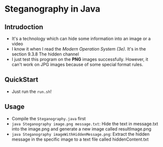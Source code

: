 # Steganography in Java

## Intrudoction
- It's a technology which can hide some information into an image or a video
- I know it when I read the *Modern Operation System (3e)*. It's in the section 9.3.8 The hidden channel
- I just test this program on the **PNG** images successfully. However, it can't work on JPG images because of some special format rules.

## QuickStart
- Just run the `run.sh`!

## Usage
- Compile the `Steganography.java` first
- `java Steganography image.png message.txt`: Hide the text in message.txt into the image.png and generate a new image called resultImage.png
- `java Steganography imageWithHiddenMessage.png`: Extract the hidden message in the specific image to a text file called hiddenContent.txt
